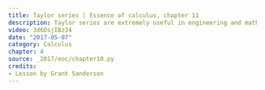 ```yaml
---
title: Taylor series | Essence of calculus, chapter 11
description: Taylor series are extremely useful in engineering and math, but what are they?  This video shows why they're useful, and how to make sense of the formula.
video: 3d6DsjIBzJ4
date: "2017-05-07"
category: Calculus
chapter: 4
source: _2017/eoc/chapter10.py
credits:
- Lesson by Grant Sanderson
---
```


